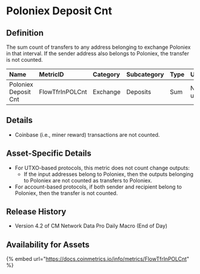 # Poloniex Deposit Cnt

## Definition

The sum count of transfers to any address belonging to exchange Poloniex in that interval. If the sender address also belongs to Poloniex, the transfer is not counted.

| Name | MetricID | Category | Subcategory | Type | Unit | Interval |
| :--- | :--- | :--- | :--- | :--- | :--- | :--- |
| Poloniex Deposit Cnt | FlowTfrInPOLCnt | Exchange | Deposits | Sum | Native units | 1 block, 1 day |

## Details

* Coinbase \(i.e., miner reward\) transactions are not counted.

## Asset-Specific Details

* For UTXO-based protocols, this metric does not count change outputs:
  * If the input addresses belong to Poloniex, then the outputs belonging to Poloniex are not counted as transfers to Poloniex.
* For account-based protocols, if both sender and recipient belong to Poloniex, then the transfer is not counted.

## Release History

* Version 4.2 of CM Network Data Pro Daily Macro \(End of Day\)

## Availability for Assets

{% embed url="https://docs.coinmetrics.io/info/metrics/FlowTfrInPOLCnt" %}

